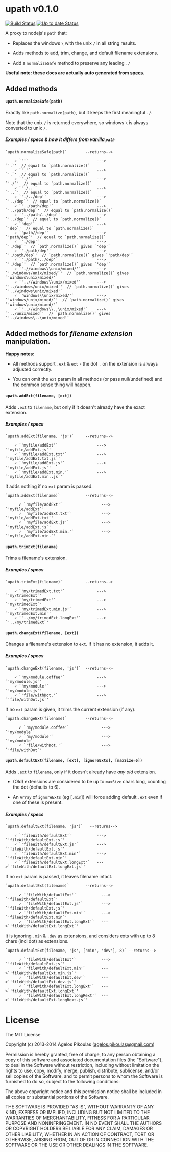 # upath v0.1.0

[![Build Status](https://travis-ci.org/anodynos/upath.svg?branch=master)](https://travis-ci.org/anodynos/upath)
[![Up to date Status](https://david-dm.org/anodynos/upath.png)](https://david-dm.org/anodynos/upath.png)

A proxy to nodejs's `path` that:

  * Replaces the windows `\` with the unix `/` in all string results.

  * Adds methods to add, trim, change, and default filename extensions.

  * Add a `normalizeSafe` method to preserve any leading `./`

**Useful note: these docs are actually auto generated from [specs](https://github.com/anodynos/upath/blob/master/source/spec/upath-spec.coffee).**

## Added methods

#### `upath.normalizeSafe(path)`

Exactly like `path.normalize(path)`, but it keeps the first meaningful `./`.

Note that the unix `/` is returned everywhere, so windows `\` is always converted to unix `/`.

##### Examples / specs & how it differs from vanilla `path`

    `upath.normalizeSafe(path)`        --returns-->

        ✓ `''`                              --->                        `'.`'  // equal to `path.normalize()`
        ✓ `'.'`                             --->                        `'.`'  // equal to `path.normalize()`
        ✓ `'./'`                            --->                       `'./`'  // equal to `path.normalize()`
        ✓ `'./..'`                          --->                       `'..`'  // equal to `path.normalize()`
        ✓ `'./../dep'`                      --->                   `'../dep`'  // equal to `path.normalize()`
        ✓ `'../path/dep'`                   --->              `'../path/dep`'  // equal to `path.normalize()`
        ✓ `'../path/../dep'`                --->                   `'../dep`'  // equal to `path.normalize()`
        ✓ `'dep'`                           --->                      `'dep`'  // equal to `path.normalize()`
        ✓ `'path//dep'`                     --->                 `'path/dep`'  // equal to `path.normalize()`
        ✓ `'./dep'`                         --->                    `'./dep`'  // `path.normalize()` gives `'dep'`
        ✓ `'./path/dep'`                    --->               `'./path/dep`'  // `path.normalize()` gives `'path/dep'`
        ✓ `'./path/../dep'`                 --->                    `'./dep`'  // `path.normalize()` gives `'dep'`
        ✓ `'.//windows\\unix/mixed/'`       --->    `'./windows/unix/mixed/`'  // `path.normalize()` gives `'windows\unix/mixed/'`
        ✓ `'..//windows\\unix/mixed'`       --->    `'../windows/unix/mixed`'  // `path.normalize()` gives `'../windows\unix/mixed'`
        ✓ `'windows\\unix/mixed/'`          --->      `'windows/unix/mixed/`'  // `path.normalize()` gives `'windows\unix/mixed/'`
        ✓ `'..//windows\\..\unix/mixed'`    --->            `'../unix/mixed`'  // `path.normalize()` gives `'../windows\..\unix/mixed'`


## Added methods for *filename extension* manipulation.

**Happy notes:**

  * All methods support `.ext` & `ext` - the dot `.` on the extension is always adjusted correctly.

  * You can omit the `ext` param in all methods (or pass null/undefined) and the common sense thing will happen.


#### `upath.addExt(filename, [ext])`

Adds `.ext` to `filename`, but only if it doesn't already have the exact extension.

##### Examples / specs

    `upath.addExt(filename, 'js')`     --returns-->

        ✓ `'myfile/addExt'`                 --->         `'myfile/addExt.js`'
        ✓ `'myfile/addExt.txt'`             --->     `'myfile/addExt.txt.js`'
        ✓ `'myfile/addExt.js'`              --->         `'myfile/addExt.js`'
        ✓ `'myfile/addExt.min.'`            --->    `'myfile/addExt.min..js`'


It adds nothing if no `ext` param is passed.

    `upath.addExt(filename)`           --returns-->

          ✓ `'myfile/addExt'`                 --->            `'myfile/addExt`'
          ✓ `'myfile/addExt.txt'`             --->        `'myfile/addExt.txt`'
          ✓ `'myfile/addExt.js'`              --->         `'myfile/addExt.js`'
          ✓ `'myfile/addExt.min.'`            --->       `'myfile/addExt.min.`'


#### `upath.trimExt(filename)`

Trims a filename's extension.

##### Examples / specs

    `upath.trimExt(filename)`          --returns-->

        ✓ `'my/trimedExt.txt'`              --->             `'my/trimedExt`'
        ✓ `'my/trimedExt'`                  --->             `'my/trimedExt`'
        ✓ `'my/trimedExt.min.js'`           --->         `'my/trimedExt.min`'
        ✓ `'../my/trimedExt.longExt'`       --->          `'../my/trimedExt`'


#### `upath.changeExt(filename, [ext])`

Changes a filename's extension to `ext`. If it has no extension, it adds it.

##### Examples / specs

    `upath.changeExt(filename, 'js')`  --returns-->

        ✓ `'my/module.coffee'`              --->             `'my/module.js`'
        ✓ `'my/module'`                     --->             `'my/module.js`'
        ✓ `'file/withDot.'`                 --->          `'file/withDot.js`'


If no `ext` param is given, it trims the current extension (if any).

    `upath.changeExt(filename)`        --returns-->

          ✓ `'my/module.coffee'`              --->                `'my/module`'
          ✓ `'my/module'`                     --->                `'my/module`'
          ✓ `'file/withDot.'`                 --->             `'file/withDot`'


#### `upath.defaultExt(filename, [ext], [ignoreExts], [maxSize=6])`

Adds `.ext` to `filename`, only if it doesn't already have _any_ *old* extension.

  * (Old) extensions are considered to be up to `maxSize` chars long, counting the dot (defaults to 6).

  * An `Array` of `ignoreExts` (eg [`.min`]) will force adding default `.ext` even if one of these is present.

##### Examples / specs

    `upath.defaultExt(filename, 'js')`   --returns-->

        ✓ `'fileWith/defaultExt'`           --->   `'fileWith/defaultExt.js`'
        ✓ `'fileWith/defaultExt.js'`        --->   `'fileWith/defaultExt.js`'
        ✓ `'fileWith/defaultExt.min'`       --->  `'fileWith/defaultExt.min`'
        ✓ `'fileWith/defaultExt.longExt'`   --->`'fileWith/defaultExt.longExt.js`'


If no `ext` param is passed, it leaves filename intact.

    `upath.defaultExt(filename)`       --returns-->

          ✓ `'fileWith/defaultExt'`           --->      `'fileWith/defaultExt`'
          ✓ `'fileWith/defaultExt.js'`        --->   `'fileWith/defaultExt.js`'
          ✓ `'fileWith/defaultExt.min'`       --->  `'fileWith/defaultExt.min`'
          ✓ `'fileWith/defaultExt.longExt'`   --->`'fileWith/defaultExt.longExt`'


It is ignoring `.min` & `.dev` as extensions, and considers exts with up to 8 chars (incl dot) as extensions.

    `upath.defaultExt(filename, 'js', ['min', 'dev'], 8)` --returns-->

          ✓ `'fileWith/defaultExt'`           --->   `'fileWith/defaultExt.js`'
          ✓ `'fileWith/defaultExt.min'`       --->`'fileWith/defaultExt.min.js`'
          ✓ `'fileWith/defaultExt.dev'`       --->`'fileWith/defaultExt.dev.js`'
          ✓ `'fileWith/defaultExt.longExt'`   --->`'fileWith/defaultExt.longExt`'
          ✓ `'fileWith/defaultExt.longRext'`  --->`'fileWith/defaultExt.longRext.js`'

# License

The MIT License

Copyright (c) 2013-2014 Agelos Pikoulas (agelos.pikoulas@gmail.com)

Permission is hereby granted, free of charge, to any person
obtaining a copy of this software and associated documentation
files (the "Software"), to deal in the Software without
restriction, including without limitation the rights to use,
copy, modify, merge, publish, distribute, sublicense, and/or sell
copies of the Software, and to permit persons to whom the
Software is furnished to do so, subject to the following
conditions:

The above copyright notice and this permission notice shall be
included in all copies or substantial portions of the Software.

THE SOFTWARE IS PROVIDED "AS IS", WITHOUT WARRANTY OF ANY KIND,
EXPRESS OR IMPLIED, INCLUDING BUT NOT LIMITED TO THE WARRANTIES
OF MERCHANTABILITY, FITNESS FOR A PARTICULAR PURPOSE AND
NONINFRINGEMENT. IN NO EVENT SHALL THE AUTHORS OR COPYRIGHT
HOLDERS BE LIABLE FOR ANY CLAIM, DAMAGES OR OTHER LIABILITY,
WHETHER IN AN ACTION OF CONTRACT, TORT OR OTHERWISE, ARISING
FROM, OUT OF OR IN CONNECTION WITH THE SOFTWARE OR THE USE OR
OTHER DEALINGS IN THE SOFTWARE.
